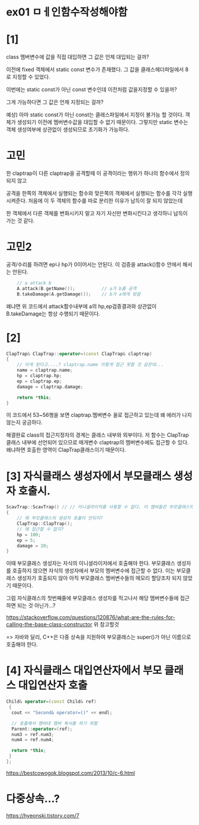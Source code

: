 # ex01 ㅁㅔ인함수작성해야함

# [1]
class 멤버변수에 값을 직접 대입하면
그 값은 언제 대입되는 걸까?

이전에 fixed 객체에서 static const 변수가 존재했다.
그 값을 클래스헤더파일에서 8로 지정할 수 있었다.

이번에는 static const가 아닌 const 변수인데
이전처럼 값을지정할 수 있을까?

그게 가능하다면 그 값은 언제 지정되는 걸까?

예상)
	아마 static const가 아닌 const는 클래스파일에서 지정이 불가능 할 것이다.
	객체가 생성되기 이전에 멤버변수값을 대입할 수 없기 때문이다.
	그렇지만 static 변수는 객체 생성여부에 상관없이 생성되므로 초기화가 가능하다.



# 고민

한 claptrap이 다른 claptrap을 공격할때
이 공격이라는 행위가 하나의 함수에서 정의되지 않고

공격을 한쪽의 객체에서 실행되는 함수와
맞은쪽의 객체에서 실행되는 함수를
각각 실행시켜준다.
처음에 이 두 객체의 함수를 따로 분리한 이유가 납득이 잘 되지 않았는데

한 객체에서 다른 객체를 변화시키지 말고
자기 자신만 변화시킨다고 생각하니 납득이 가는 것 같다.

# 고민2

공격/수리를 하려면 ep나 hp가 0이어서는 안된다.
이 검증을 attack()함수 안에서 해서는 안된다.
```C++
	// a attack b
	A.attack(B.getName());			// a가 b를 공격
	B.takeDamage(A.getDamage());	// b가 a에게 맞음
```
왜냐면 위 코드에서 attack함수내부에 a의 hp,ep검증결과와 상관없이
B.takeDamage는 항상 수행되기 때문이다.

# [2]

```C++
ClapTrap& ClapTrap::operator=(const ClapTrap& claptrap)
{
	// 이게 된다고....? claptrap.name 이렇게 접근 못할 것 같은데...
	name = claptrap.name;
	hp = claptrap.hp;
	ep = claptrap.ep;
	damage = claptrap.damage;

	return *this;
}
```
이 코드에서 53~56행을 보면 claptrap.멤버변수 꼴로 접근하고 있는데
왜 에러가 나지 않는지 궁금하다.

해결완료
	class의 접근지정자의 경계는 클래스 내부와 외부이다.
	저 함수는 ClapTrap클래스 내부에 선언되어 있으므로
	매개변수 claptrap의 멤버변수에도 접근할 수 있다.
	왜냐하면 호출한 영역이 ClapTrap클래스이기 때문이다.

# [3] 자식클래스 생성자에서 부모클래스 생성자 호출시.
```C++
ScavTrap::ScavTrap() // // 이니셜라이저를 사용할 수 없다. 이 멤버들은 부모클래스의 멤버이기 때문.
{
	// 왜 부모클래스의 생성자 호출이 안되지?
	ClapTrap::ClapTrap();
	// 왜 접근할 수 없지?
	hp = 100;
	ep = 5;
	damage = 20;
}
```
이때 부모클래스 생성자는 자식의 이니셜라이저에서 호출해야 한다.
부모클래스 생성자를 호출하지 않으면 자식의 생성자에서 부모의 멤버변수에 접근할 수 없다.
이는 부모클래스 생성자가 호출되지 않아 아직 부모클래스 멤버변수들의 메모리 할당조차 되지 않았기 때문이다.

그럼 자식클래스의 첫번째줄에 부모클래스 생성자를 적고나서 해당 멤버변수들에 접근하면 되는 것 아닌가...?

https://stackoverflow.com/questions/120876/what-are-the-rules-for-calling-the-base-class-constructor
위 참고할것

=> 자바와 달리, C++은 다중 상속을 지원하여 부모클래스는 super()가 아닌 이름으로 호출해야 한다.

# [4] 자식클래스 대입연산자에서 부모 클래스 대입연산자 호출
```C++
Child& operator=(const Child& ref)
 {
  cout << "Second& operator=()" << endl;

  // 호출해서 멤버대 멤버 복사를 하기 위함
  Parent::operator=(ref);
  num3 = ref.num3;
  num4 = ref.num4;

  return *this;
 }
};
```
https://bestcowogok.blogspot.com/2013/10/c-6.html

# 다중상속...?

https://hyeonski.tistory.com/7